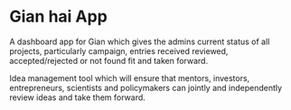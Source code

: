 # Gian hai App

A dashboard app for Gian which gives the admins current status of all projects, particularly campaign, entries received reviewed, accepted/rejected or not found fit and taken forward.

Idea management tool which will ensure that mentors, investors, entrepreneurs, scientists and policymakers can jointly and independently review ideas and take them forward.
